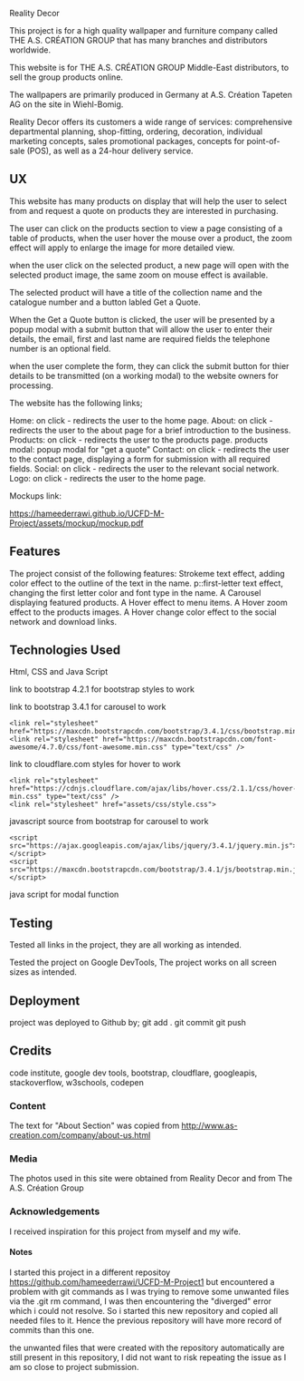 Reality Decor

This project is for a high quality wallpaper and furniture company called THE A.S. CRÉATION GROUP that has many branches and distributors worldwide.

This website is for THE A.S. CRÉATION GROUP Middle-East distributors, to sell the group products online. 

The wallpapers are primarily produced in Germany at A.S. Création Tapeten AG on the site in Wiehl-Bomig.

Reality Decor offers its customers a wide range of services: comprehensive departmental planning, shop-fitting, ordering, decoration, individual marketing concepts, sales promotional packages, concepts for point-of-sale (POS), as well as a 24-hour delivery service.

 
## UX

This website has many products on display that will help the user to select from and request a quote on products they are interested in purchasing.

The user can click on the products section to view a page consisting of a table of products, when the user hover the mouse over a product, the zoom effect will apply to enlarge the image for more detailed view.

when the user click on the selected product, a new page will open with the selected product image, the same zoom on mouse effect is available.

The selected product will have a title of the collection name and the catalogue number and a button labled Get a Quote.

When the Get a Quote button is clicked, the user will be presented by a popup modal with a submit button that will allow the user to enter their details, the email, first and last name are required fields the telephone number is an optional field.

when the user complete the form, they can click the submit button for thier details to be transmitted  (on a working modal) to the website owners for processing.


The website has the following links;

Home: on click - redirects the user to the home page.
About: on click - redirects the user to the about page for a brief introduction to the business.
Products: on click - redirects the user to the products page.
products modal: popup modal for "get a quote"
Contact: on click - redirects the user to the contact page, displaying a form for submission with all required fields.
Social: on click - redirects the user to the relevant social network.
Logo: on click - redirects the user to the home page.


Mockups link:

https://hameederrawi.github.io/UCFD-M-Project/assets/mockup/mockup.pdf


## Features

The project consist of the following features:
Strokeme text effect, adding color effect to the outline of the text in the name.
p::first-letter text effect, changing the first letter color and font type in the name.
A Carousel displaying featured products.
A Hover effect to menu items.
A Hover zoom effect to the products images.
A Hover change color effect to the social network and download links.


## Technologies Used

Html, CSS and Java Script

link to bootstrap 4.2.1 for bootstrap styles to work

<link rel="stylesheet" href="https://maxcdn.bootstrapcdn.com/bootstrap/4.2.1/css/bootstrap.min.css" type="text/css" />

link to bootstrap 3.4.1 for carousel to work

    <link rel="stylesheet" href="https://maxcdn.bootstrapcdn.com/bootstrap/3.4.1/css/bootstrap.min.css">
    <link rel="stylesheet" href="https://maxcdn.bootstrapcdn.com/font-awesome/4.7.0/css/font-awesome.min.css" type="text/css" />
    
link to cloudflare.com styles for hover to work

    <link rel="stylesheet" href="https://cdnjs.cloudflare.com/ajax/libs/hover.css/2.1.1/css/hover-min.css" type="text/css" />
    <link rel="stylesheet" href="assets/css/style.css">
    
javascript source from bootstrap for carousel to work

    <script src="https://ajax.googleapis.com/ajax/libs/jquery/3.4.1/jquery.min.js"></script>
    <script src="https://maxcdn.bootstrapcdn.com/bootstrap/3.4.1/js/bootstrap.min.js"></script>
    
java script for modal function

<script src="https://code.jquery.com/jquery-3.3.1.slim.min.js" integrity="sha384-q8i/X+965DzO0rT7abK41JStQIAqVgRVzpbzo5smXKp4YfRvH+8abtTE1Pi6jizo" crossorigin="anonymous"></script>
 <script src="https://cdnjs.cloudflare.com/ajax/libs/popper.js/1.14.3/umd/popper.min.js" integrity="sha384-ZMP7rVo3mIykV+2+9J3UJ46jBk0WLaUAdn689aCwoqbBJiSnjAK/l8WvCWPIPm49" crossorigin="anonymous"></script>
 <script src="https://stackpath.bootstrapcdn.com/bootstrap/4.1.3/js/bootstrap.min.js" integrity="sha384-ChfqqxuZUCnJSK3+MXmPNIyE6ZbWh2IMqE241rYiqJxyMiZ6OW/JmZQ5stwEULTy" crossorigin="anonymous"></script>   



## Testing

Tested all links in the project, they are all working as intended.


Tested the project on Google DevTools, The project works on all screen sizes as intended.


## Deployment

project was deployed to Github by;
git add . 
git commit
git push


## Credits

code institute, google dev tools, bootstrap, cloudflare, googleapis, stackoverflow, w3schools, codepen


### Content

The text for "About Section" was copied from http://www.as-creation.com/company/about-us.html


### Media
The photos used in this site were obtained from Reality Decor and from The A.S. Création Group

### Acknowledgements

I received inspiration for this project from myself and my wife.


#### Notes

I started this project in a different repositoy https://github.com/hameederrawi/UCFD-M-Project1 
but encountered a problem with git commands as I was trying to remove some unwanted files via 
the .git rm command, I was then encountering the "diverged" error which i could not resolve.
So i started this new repository and copied all needed files to it.
Hence the previous repository will have more record of commits than this one.

the unwanted files that were created with the repository automatically are still present in this 
repository, I did not want to risk repeating the issue as I am so close to project submission.
